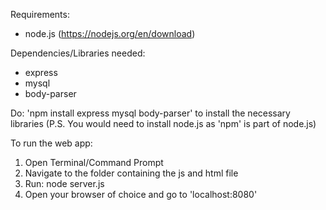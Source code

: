 Requirements:
- node.js (https://nodejs.org/en/download)

Dependencies/Libraries needed:
- express
- mysql
- body-parser

Do: 'npm install express mysql body-parser'
to install the necessary libraries
(P.S. You would need to install node.js as 'npm' is part of node.js)

To run the web app:
1) Open Terminal/Command Prompt
2) Navigate to the folder containing the js and html file
3) Run: node server.js
4) Open your browser of choice and go to 'localhost:8080'